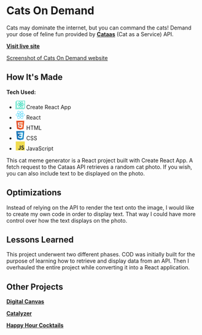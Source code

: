 # Cats On Demand
Cats may dominate the internet, but you can command the cats! Demand your dose of feline fun provided by **[Cataas](https://cataas.com)** (Cat as a Service) API.

**[Visit live site](https://acopperlily.github.io/cats-on-demand)**

[Screenshot of Cats On Demand website](./public/CODDemo.gif)


## How It's Made

**Tech Used:** 
- <img src="./src/icons/cra.svg" width="24" /> Create React App
- <img src="./src/icons/react.svg" width="24" /> React
- <img src="./src/icons/html.svg" width="24" /> HTML
- <img src="./src/icons/css.svg" width="24" /> CSS
- <img src="./src/icons/javascript.svg" width="24" /> JavaScript

This cat meme generator is a React project built with Create React App. A fetch request to the Cataas API retrieves a random cat photo. If you wish, you can also include text to be displayed on the photo.

## Optimizations

Instead of relying on the API to render the text onto the image, I would like to create my own code in order to display text. That way I could have more control over how the text displays on the photo.

## Lessons Learned

This project underwent two different phases. COD was initially built for the purpose of learning how to retrieve and display data from an API. Then I overhauled the entire project while converting it into a React application.

## Other Projects

**[Digital Canvas](https://acopperlily.github.io/digital-canvas)**

**[Catalyzer](https://catalyzer.netlify.app)**

**[Happy Hour Cocktails](https://acopperlily.github.io/happy-hour-cocktails)**
